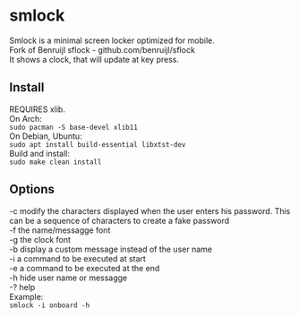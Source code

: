 # smlock
Smlock is a minimal screen locker optimized for mobile.  
Fork of Benruijl sflock - github.com/benruijl/sflock  
It shows a clock, that will update at key press.
## Install
REQUIRES xlib.  
On Arch:  
`sudo pacman -S base-devel xlib11`  
On Debian, Ubuntu:  
`sudo apt install build-essential libxtst-dev`  
Build and install:  
`sudo make clean install`  
## Options
\-c   modify the characters displayed when the user enters his password. This can be a sequence of characters to create a fake password  
\-f   the name/messagge font  
\-g   the clock font  
\-b   display a custom message instead of the user name  
\-i   a command to be executed at start  
\-e   a command to be executed at the end  
\-h   hide user name or messagge  
\-?   help  
Example:  
`smlock -i onboard -h`  
